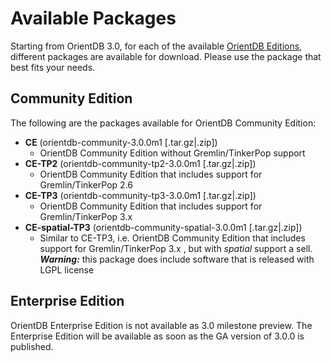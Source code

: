 # Available Packages

Starting from OrientDB 3.0, for each of the available [OrientDB Editions](../../misc/Editions.md), different packages are available for download. Please use the package that best fits your needs.

## Community Edition

The following are the packages available for OrientDB Community Edition:

- **CE** (orientdb-community-3.0.0m1 [.tar.gz|.zip])
    - OrientDB Community Edition without Gremlin/TinkerPop support 
- **CE-TP2** (orientdb-community-tp2-3.0.0m1 [.tar.gz|.zip])
    - OrientDB Community Edition that includes support for Gremlin/TinkerPop 2.6
- **CE-TP3** (orientdb-community-tp3-3.0.0m1 [.tar.gz|.zip])
    - OrientDB Community Edition that includes support for Gremlin/TinkerPop 3.x   
- **CE-spatial-TP3** (orientdb-community-spatial-3.0.0m1 [.tar.gz|.zip])
    - Similar to CE-TP3, i.e. OrientDB Community Edition that includes support for Gremlin/TinkerPop 3.x , but with _spatial_ support a sell. _**Warning:**_ this package does include software that is released with LGPL license
 
## Enterprise Edition

OrientDB Enterprise Edition is not available as 3.0 milestone preview. The Enterprise Edition will be available as soon as the GA version of 3.0.0 is published.
 